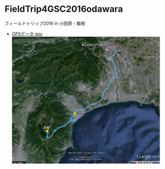 # FieldTrip4GSC2016odawara
フィールドトリップ2016 in 小田原・箱根


- [GPSデータ gpx](https://github.com/gsc-aoyama/FieldTrip4GSC2016odawara/blob/master/FieldTrip2016-06-12_odawara.gpx)
![スクリーンキャプチャ](https://github.com/AyameO/FieldTrip4GSC2016odawara/blob/master/fieildwork.png)

